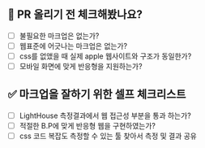 ## 📝 PR 올리기 전 체크해봤나요?

- [ ] 불필요한 마크업은 없는가?
- [ ] 웹표준에 어긋나는 마크업은 없는가?
- [ ] css를 없앴을 때 실제 apple 웹사이트와 구조가 동일한가?
- [ ] 모바일 화면에 맞게 반응형을 지원하는가?

## ✅ 마크업을 잘하기 위한 셀프 체크리스트

- [ ] LightHouse 측정결과에서 웹 접근성 부분을 통과 하는가?
- [ ] 적절한 B.P에 맞게 반응형 웹을 구현하였는가?
- [ ] css 코드 복잡도 측정할 수 있는 툴 찾아서 측정 및 결과 공유
